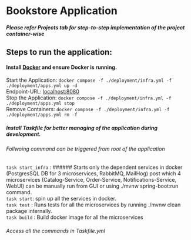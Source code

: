 # Bookstore Application
##### Please refer Projects tab for step-to-step implementation of the project container-wise

## Steps to run the application:

#### Install [Docker](https://www.docker.com/) and ensure Docker is running.

Start the Application: `docker compose -f ./deployment/infra.yml -f ./deployment/apps.yml up -d` <br>
Endpoint-URL: [localhost:8080](http://localhost:8080/products?) <br>
Stop the Application:  `docker compose -f ./deployment/infra.yml -f ./deployment/apps.yml stop` <br>
Remove Containers: `docker compose -f ./deployment/infra.yml -f ./deployment/apps.yml rm -f` <br>


##### Install Taskfile for better managing of the application during development.
###### Follwoing command can be triggered from root of the application
`task start_infra` : ###### Starts only the dependent services in docker (PostgresSQL DB for 3 microservices, RabbitMQ, MailHog) post which 4 microservices (Catalog-Service, Order-Service, Notifications-Service, WebUI) can be manually run from GUI or using ./mvnw spring-boot:run command. <br>
`task start`: spin up all the services in docker. <br>
`task test` : Runs tests for all the microservices by running ./mvnw clean package internally. <br>
`task build` : Build docker image for all the microservices <br>

###### Access all the commands in Taskfile.yml


